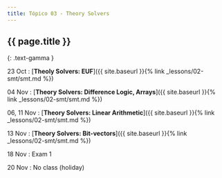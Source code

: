 ```yaml
---
title: Tópico 03 - Theory Solvers
---
```


## {{ page.title }}
{: .text-gamma }

23 Oct
: [**Theoly Solvers: EUF**]({{ site.baseurl }}{% link _lessons/02-smt/smt.md %})

04 Nov
: [**Theory Solvers: Difference Logic, Arrays**]({{ site.baseurl }}{% link _lessons/02-smt/smt.md %})

06, 11 Nov
: [**Theory Solvers: Linear Arithmetic**]({{ site.baseurl }}{% link _lessons/02-smt/smt.md %})

13 Nov
: [**Theory Solvers: Bit-vectors**]({{ site.baseurl }}{% link _lessons/02-smt/smt.md %})

18 Nov
: Exam 1

20 Nov
: No class (holiday)
